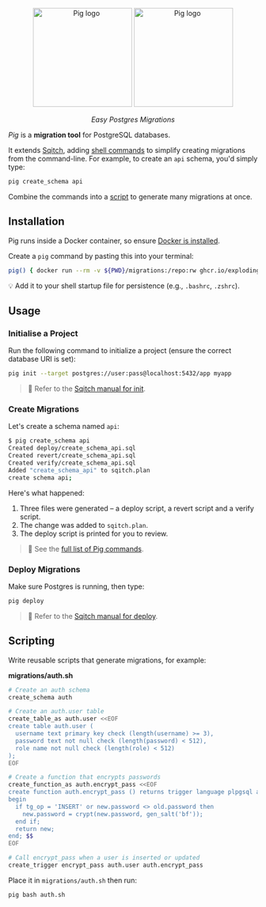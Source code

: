 <p align="center">
  <img alt="Pig logo" height="200" src="https://github.com/explodinglabs/ply/blob/main/images/logo-light.png?raw=true#gh-light-mode-only" />
  <img alt="Pig logo" height="200" src="https://github.com/explodinglabs/ply/blob/main/images/logo-dark.png?raw=true#gh-dark-mode-only" />
</p>

<p align="center">
  <i>Easy Postgres Migrations</i>
</p>

_Pig_ is a **migration tool** for PostgreSQL databases.

It extends [Sqitch](https://sqitch.org/), adding [shell commands](/COMMANDS.md)
to simplify creating migrations from the command-line. For example, to create
an `api` schema, you'd simply type:

```sh
pig create_schema api
```

Combine the commands into a [script](#scripting) to generate many migrations at
once.

## Installation

Pig runs inside a Docker container, so ensure [Docker is
installed](https://docs.docker.com/get-docker/).

Create a `pig` command by pasting this into your terminal:

```sh
pig() { docker run --rm -v ${PWD}/migrations:/repo:rw ghcr.io/explodinglabs/pig bash -c '"$@"' -- "$@" }
```

💡 Add it to your shell startup file for persistence (e.g., `.bashrc`,
`.zshrc`).

## Usage

### Initialise a Project

Run the following command to initialize a project (ensure the correct database
URI is set):

```sh
pig init --target postgres://user:pass@localhost:5432/app myapp
```

> 📖 Refer to the [Sqitch manual for
> init](https://sqitch.org/docs/manual/sqitch-init/).

### Create Migrations

Let's create a schema named `api`:

```sh
$ pig create_schema api
Created deploy/create_schema_api.sql
Created revert/create_schema_api.sql
Created verify/create_schema_api.sql
Added "create_schema_api" to sqitch.plan
create schema api;
```

Here's what happened:

1. Three files were generated – a deploy script, a revert script and a verify
   script.
2. The change was added to `sqitch.plan`.
3. The deploy script is printed for you to review.

> 📖 See the [full list of Pig commands](/COMMANDS.md).

### Deploy Migrations

Make sure Postgres is running, then type:

```sh
pig deploy
```

> 📖 Refer to the [Sqitch manual for
> deploy](https://sqitch.org/docs/manual/sqitch-deploy/).

## Scripting

Write reusable scripts that generate migrations, for example:

**migrations/auth.sh**

```sh
# Create an auth schema
create_schema auth

# Create an auth.user table
create_table_as auth.user <<EOF
create table auth.user (
  username text primary key check (length(username) >= 3),
  password text not null check (length(password) < 512),
  role name not null check (length(role) < 512)
);
EOF

# Create a function that encrypts passwords
create_function_as auth.encrypt_pass <<EOF
create function auth.encrypt_pass () returns trigger language plpgsql as $$
begin
  if tg_op = 'INSERT' or new.password <> old.password then
    new.password = crypt(new.password, gen_salt('bf'));
  end if;
  return new;
end; $$
EOF

# Call encrypt_pass when a user is inserted or updated
create_trigger encrypt_pass auth.user auth.encrypt_pass
```

Place it in `migrations/auth.sh` then run:

```sh
pig bash auth.sh
```

